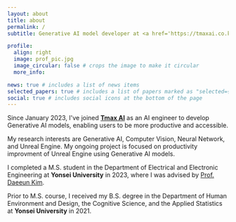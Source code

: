 ```yaml
---
layout: about
title: about
permalink: /
subtitle: Generative AI model developer at <a href='https://tmaxai.co.kr'>Tmax AI</a>

profile:
  align: right
  image: prof_pic.jpg
  image_circular: false # crops the image to make it circular
  more_info:

news: true # includes a list of news items
selected_papers: true # includes a list of papers marked as "selected={true}"
social: true # includes social icons at the bottom of the page
---
```


Since January 2023, I've joined **[Tmax AI](https://tmaxai.co.kr)** as an AI engineer to develop Generative AI models, enabling users to be more productive and accessible.

My research interests are Generative AI, Computer Vision, Neural Network, and Unreal Engine. My ongoing project is focused on productivity improvment of Unreal Engine using Generative AI models.

I completed a M.S. student in the Department of Electrical and Electronic Engineering at **Yonsei University** in 2023, where I was advised by [Prof. Daeeun Kim](http://cog.yonsei.ac.kr/pages/Cog_Prof.html).

Prior to M.S. course, I received my B.S. degree in the Department of Human Environment and Design, the Cognitive Science, and the Applied Statistics at **Yonsei University** in 2021.
